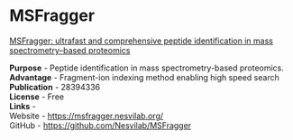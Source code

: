 # MSFragger

[MSFragger: ultrafast and comprehensive peptide identification in mass spectrometry–based proteomics](https://www.nature.com/articles/nmeth.4256)

  **Purpose** - Peptide identification in mass spectrometry-based proteomics.   
  **Advantage** - Fragment-ion indexing method enabling high speed search  
  **Publication** - 28394336  
  **License** - Free  
  **Links** -   
     Website - https://msfragger.nesvilab.org/  
     GitHub - https://github.com/Nesvilab/MSFragger  
